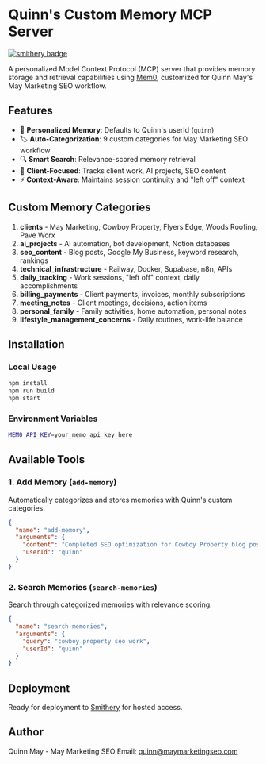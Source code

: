 # Quinn's Custom Memory MCP Server

[![smithery badge](https://smithery.ai/badge/@quinn/memory)](https://smithery.ai/server/@quinn/memory)

A personalized Model Context Protocol (MCP) server that provides memory storage and retrieval capabilities using [Mem0](https://github.com/mem0ai/mem0), customized for Quinn May's May Marketing SEO workflow.

## Features

- 🧠 **Personalized Memory**: Defaults to Quinn's userId (`quinn`)
- 🏷️ **Auto-Categorization**: 9 custom categories for May Marketing SEO workflow
- 🔍 **Smart Search**: Relevance-scored memory retrieval
- 🎯 **Client-Focused**: Tracks client work, AI projects, SEO content
- ⚡ **Context-Aware**: Maintains session continuity and "left off" context

## Custom Memory Categories

1. **clients** - May Marketing, Cowboy Property, Flyers Edge, Woods Roofing, Pave Worx
2. **ai_projects** - AI automation, bot development, Notion databases
3. **seo_content** - Blog posts, Google My Business, keyword research, rankings
4. **technical_infrastructure** - Railway, Docker, Supabase, n8n, APIs
5. **daily_tracking** - Work sessions, "left off" context, daily accomplishments
6. **billing_payments** - Client payments, invoices, monthly subscriptions
7. **meeting_notes** - Client meetings, decisions, action items
8. **personal_family** - Family activities, home automation, personal notes
9. **lifestyle_management_concerns** - Daily routines, work-life balance

## Installation

### Local Usage

```bash
npm install
npm run build
npm start
```

### Environment Variables

```bash
MEM0_API_KEY=your_memo_api_key_here
```

## Available Tools

### 1. Add Memory (`add-memory`)
Automatically categorizes and stores memories with Quinn's custom categories.

```json
{
  "name": "add-memory",
  "arguments": {
    "content": "Completed SEO optimization for Cowboy Property blog posts",
    "userId": "quinn"
  }
}
```

### 2. Search Memories (`search-memories`)
Search through categorized memories with relevance scoring.

```json
{
  "name": "search-memories",
  "arguments": {
    "query": "cowboy property seo work",
    "userId": "quinn"
  }
}
```

## Deployment

Ready for deployment to [Smithery](https://smithery.ai/new) for hosted access.

## Author

Quinn May - May Marketing SEO
Email: quinn@maymarketingseo.com